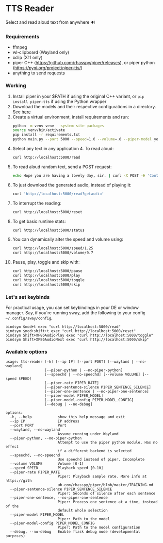 # TTS Reader
Select and read aloud text from anywhere 🔊

### Requirements
- ffmpeg
- wl-clipboard (Wayland only)
- xclip (X11 only)
- piper C++ (https://github.com/rhasspy/piper/releases), or piper python (https://pypi.org/project/piper-tts/)
- anything to send requests

### Working
1. Install piper in your $PATH if using the original C++ variant, or `pip install piper-tts` if using the Python wrapper
2. Download the models and their respective configurations in a directory. See [here](https://github.com/rhasspy/piper/blob/master/VOICES.md)
3. Create a virtual environment, install requirements and run:
    ```bash
    python -m venv venv --system-site-packages
    source venv/bin/activate
    pip install -r requirements.txt 
    python main.py --port 5000 --speed=1.0 --volume=.8 --piper-model yourmodel.onnx --piper-model-config yourmodel.onnx.json --wayland
    ```
4. Select any text in any application 4. To read aloud:
    ```bash
    curl http://localhost:5000/read
    ```
5. To read aloud random text, send a POST request:
    ```bash
    echo Hope you are having a lovely day, sir. | curl -X POST -H 'Content-Type: application/octet-stream' --data-binary @- localhost:5000/read
    ```
6. To just download the generated audio, instead of playing it:
    ```bash
    curl 'http://localhost:5000/read?getaudio'
    ```
7. To interrupt the reading:
    ```bash
    curl http://localhost:5000/reset
    ```
8. To get basic runtime stats:
    ```bash
    curl http://localhost:5000/status
    ```
9. You can dynamically alter the speed and volume using:
    ```bash
    curl http://localhost:5000/speed/1.25
    curl http://localhost:5000/volume/0.7
    ```
10. Pause, play, toggle and skip with:
    ```bash
    curl http://localhost:5000/pause
    curl http://localhost:5000/play
    curl http://localhost:5000/toggle
    curl http://localhost:5000/skip
    ```
    
### Let's set keybinds
For practical usage, you can set keybindings in your DE or window manager. Say, if you're running sway, add the following to your config `~/.config/sway/config`.
```shell
bindsym $mod+t exec "curl http://localhost:5000/read"
bindsym $mod+shift+t exec "curl http://localhost:5000/reset"
bindsym Shift+XF86AudioPlay exec "curl http://localhost:5000/toggle"
bindsym Shift+XF86AudioNext exec "curl http://localhost:5000/skip"
```

### Available options
```
usage: tts-reader [-h] [--ip IP] [--port PORT] [--wayland | --no-wayland]
                  [--piper-python | --no-piper-python]
                  [--speechd | --no-speechd] [--volume VOLUME] [--speed SPEED]
                  [--piper-rate PIPER_RATE]
                  [--piper-sentence-silence PIPER_SENTENCE_SILENCE]
                  [--piper-one-sentence | --no-piper-one-sentence]
                  [--piper-model PIPER_MODEL]
                  [--piper-model-config PIPER_MODEL_CONFIG]
                  [--debug | --no-debug]

options:
  -h, --help            show this help message and exit
  --ip IP               IP address
  --port PORT           Port
  --wayland, --no-wayland
                        Assume running under Wayland
  --piper-python, --no-piper-python
                        Attempt to use the piper python module. Has no effect
                        if a different backend is selected
  --speechd, --no-speechd
                        Use speechd instead of piper. Incomplete
  --volume VOLUME       Volume [0-1]
  --speed SPEED         Playback speed [0-10]
  --piper-rate PIPER_RATE
                        Piper: Playback sample rate. More info at https://gith
                        ub.com/rhasspy/piper/blob/master/TRAINING.md
  --piper-sentence-silence PIPER_SENTENCE_SILENCE
                        Piper: Seconds of silence after each sentence
  --piper-one-sentence, --no-piper-one-sentence
                        Piper: Process one sentence at a time, instead of the
                        default whole selection
  --piper-model PIPER_MODEL
                        Piper: Path to the model
  --piper-model-config PIPER_MODEL_CONFIG
                        Piper: Path to the model configuration
  --debug, --no-debug   Enable flask debug mode (developmental purposes)
```
